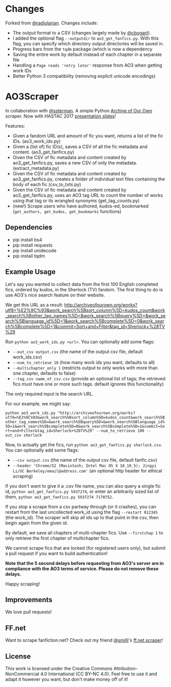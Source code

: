 # Changes
Forked from [@radiolarian](https://github/radiolarian). Changes include:

* The output format to a CSV (changes largely made by [@cbogart](https://github.com/cbogart)).
* I added the optional flag `--outputdir` to `ao3_get_fanfics.py`. With this flag, you can specify which directory output directories will be saved in.
* Progress bars from the `tqdm` package (which is now a dependency
* Saving the entire work by default instead of each chapter in a separate file
* Handling a `Page reads 'retry later'` response from AO3 when getting work IDs
* Better Python 3 compatibility (removing explicit unicode encodings)

# AO3Scraper

In collaboration with [@ssterman](https://github.com/ssterman). A simple Python [Archive of Our Own](https://archiveofourown.org/) scraper. Now with HASTAC 2017 [presentation slides](https://docs.google.com/presentation/d/1GrpMYw25Bz_m0r2hv0Orgp-uxSIi4HdrHpzL6deCopc)!

Features:
- Given a fandom URL and amount of fic you want, returns a list of the fic IDs. (ao3_work_ids.py)
- Given a (list of) fic ID(s), saves a CSV of all the fic metadata and content. (ao3_get_fanfics.py)
- Given the CSV of fic metadata and content created by ao3_get_fanfics.py, saves a new CSV of only the metadata. (extract_metadata.py)
- Given the CSV of fic metadata and content created by ao3_get_fanfics.py, creates a folder of individual text files containing the body of each fic (csv_to_txts.py)
- Given the CSV of fic metadata and content created by ao3_get_fanfics.py, uses an AO3 tag URL to count the number of works using that tag or its wrangled synonyms (get_tag_counts.py)
- (new!) Scrape users who have authored, kudos-ed, bookmarked (``get_authors, get_kudos, get_bookmarks`` functions)


## Dependencies
- pip install bs4
- pip install requests
- pip install unidecode
- pip install tqdm

## Example Usage

Let's say you wanted to collect data from the first 100 English completed fics, ordered by kudos, in the Sherlock (TV) fandom. The first thing to do is use AO3's nice search feature on their website.

We get this URL as a result: http://archiveofourown.org/works?utf8=%E2%9C%93&work_search%5Bsort_column%5D=kudos_count&work_search%5Bother_tag_names%5D=&work_search%5Bquery%5D=&work_search%5Blanguage_id%5D=1&work_search%5Bcomplete%5D=0&work_search%5Bcomplete%5D=1&commit=Sort+and+Filter&tag_id=Sherlock+%28TV%29 

Run `python ao3_work_ids.py <url>`. You can optionally add some flags: 
- `--out_csv output.csv` (the name of the output csv file, default work_ids.csv)
- `--num_to_retrieve 10` (how many work ids you want, defaults to all)
- `--multichapter_only 1` (restricts output to only works with more than one chapter, defaults to false)
- `--tag_csv name_of_csv.csv` (provide an optional list of tags; the retrieved fics must have one or more such tags. default ignores this functionality)

The only required input is the search URL.  

For our example, we might say: 

`python ao3_work_ids.py "http://archiveofourown.org/works?utf8=%E2%9C%93&work_search%5Bsort_column%5D=kudos_count&work_search%5Bother_tag_names%5D=&work_search%5Bquery%5D=&work_search%5Blanguage_id%5D=1&work_search%5Bcomplete%5D=0&work_search%5Bcomplete%5D=1&commit=Sort+and+Filter&tag_id=Sherlock+%28TV%29" --num_to_retrieve 100 --out_csv sherlock`

Now, to actually get the fics, run `python ao3_get_fanfics.py sherlock.csv`. You can optionally add some flags: 
- `--csv output.csv` (the name of the output csv file, default fanfic.csv)
- `--header 'Chrome/52 (Macintosh; Intel Mac OS X 10_10_5); Jingyi Li/UC Berkeley/email@address.com'` (an optional http header for ethical scraping)

If you don't want to give it a .csv file name, you can also query a single fic id, `python ao3_get_fanfics.py 5937274`, or enter an arbitrarily sized list of them, `python ao3_get_fanfics.py 5937274 7170752`.

If you stop a scrape from a csv partway through (or it crashes), you can restart from the last uncollected work_id using the flag `--restart 012345` (the work_id).  The scraper will skip all ids up to that point in the csv, then begin again from the given id. 

By default, we save all chapters of multi-chapter fics. Use `--firstchap 1` to only retrieve the first chapter of multichapter fics. 

We cannot scrape fics that are locked (for registered users only), but submit a pull request if you want to build authentication! 

**Note that the 5 second delays before requesting from AO3's server are in compliance with the AO3 terms of service.  Please do not remove these delays.**

Happy scraping! 

## Improvements

We love pull requests!

## FF.net

Want to scrape fanfiction.net? Check out my friend [@smilli](https://github.com/smilli/)'s [ff.net scraper](https://github.com/smilli/fanfiction)! 

## License
This work is licensed under the Creative Commons Attribution-NonCommercial 4.0 International (CC BY-NC 4.0). Feel free to use it and adapt it however you want, but don't make money off of it!
